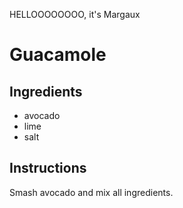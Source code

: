 HELLOOOOOOOO, it's Margaux
# Guacamole
## Ingredients
* avocado
* lime
* salt
## Instructions
Smash avocado and mix all ingredients.
